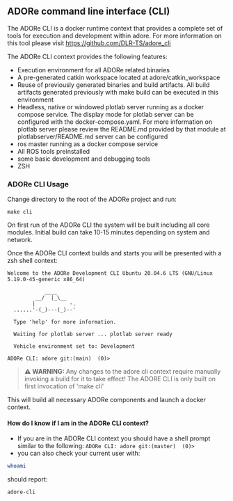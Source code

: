 <!--
********************************************************************************
* Copyright (C) 2017-2020 German Aerospace Center (DLR). 
* Eclipse ADORe, Automated Driving Open Research https://eclipse.org/adore
*
* This program and the accompanying materials are made available under the 
* terms of the Eclipse Public License 2.0 which is available at
* http://www.eclipse.org/legal/epl-2.0.
*
* SPDX-License-Identifier: EPL-2.0 
*
* Contributors: 
********************************************************************************
-->
## ADORe command line interface (CLI)

The ADORe CLI is a docker runtime context that provides a complete set of tools
for execution and development within adore. For more information on this tool
please visit https://github.com/DLR-TS/adore_cli

The ADORe CLI context provides the following features: 
* Execution environment for all ADORe related binaries 
* A pre-generated catkin workspace located at adore/catkin_workspace
* Reuse of previously generated binaries and build artifacts. All build 
artifacts generated previously with make build can be executed in this 
environment
* Headless, native or windowed plotlab server running as a docker compose 
service.  The display mode for plotlab server can be configured with the 
docker-compose.yaml. For more information on plotlab server please review the
README.md provided by that module at plotlabserver/README.md
server can be configured 
* ros master running as a docker compose service
* All ROS tools preinstalled
* some basic development and debugging tools
* ZSH

### ADORe CLI Usage
Change directory to the root of the ADORe project and run:
```
make cli
```
On first run of the ADORe CLI the system will be built including all core
modules. Initial build can take 10-15 minutes depending on system and network. 

Once the ADORe CLI context builds and starts you will be presented with a 
zsh shell context:
```text
Welcome to the ADORe Development CLI Ubuntu 20.04.6 LTS (GNU/Linux 5.19.0-45-generic x86_64)

            ____ 
         __/  |_\__
        |           -. 
  ......'-(_)---(_)--' 

  Type 'help' for more information.

  Waiting for plotlab server ... plotlab server ready 

  Vehicle environment set to: Development

ADORe CLI: adore git:(main)  (0)>  
```
> **⚠ WARNING:** Any changes to the adore cli context require manually invoking a build for it to take effect! 
>The ADORE CLI is only built on first invocation of 'make cli'


This will build all necessary ADORe components and launch a docker context.


#### How do I know if I am in the ADORe CLI context?

- If you are in the ADORe CLI context you should have a shell prompt similar to
  the following: `ADORe CLI: adore git:(master)  (0)>`
- you can also check your current user with:
```bash
whoami
```
should report:
```bash
adore-cli
```


